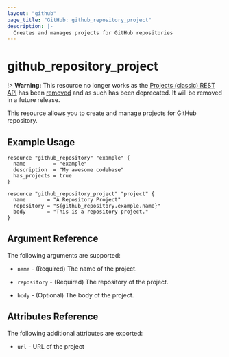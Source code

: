 ```yaml
---
layout: "github"
page_title: "GitHub: github_repository_project"
description: |-
  Creates and manages projects for GitHub repositories
---
```


# github_repository_project

!> **Warning:** This resource no longer works as the [Projects (classic) REST API](https://docs.github.com/en/rest/projects/projects?apiVersion=2022-11-28) has been [removed](https://github.blog/changelog/2024-05-23-sunset-notice-projects-classic/) and as such has been deprecated. It will be removed in a future release.

This resource allows you to create and manage projects for GitHub repository.

## Example Usage

```hcl
resource "github_repository" "example" {
  name         = "example"
  description  = "My awesome codebase"
  has_projects = true
}

resource "github_repository_project" "project" {
  name       = "A Repository Project"
  repository = "${github_repository.example.name}"
  body       = "This is a repository project."
}
```

## Argument Reference

The following arguments are supported:

* `name` - (Required) The name of the project.

* `repository` - (Required) The repository of the project.

* `body` - (Optional) The body of the project.

## Attributes Reference

The following additional attributes are exported:

* `url` - URL of the project
